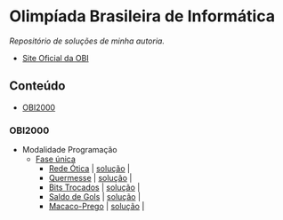 # Olimpíada Brasileira de Informática 
_Repositório de soluções de minha autoria._
* [Site Oficial da OBI](https://olimpiada.ic.unicamp.br/)
## Conteúdo
- [OBI2000](#obi2000)
### OBI2000
- Modalidade Programação
  - [Fase única](/obi2000/ProvaOBI2000_f1p2.pdf)
    - [Rede Ótica](https://neps.academy/br/exercise/302) | [solução](/obi2000/solutions/redeotica.cpp) |
    - [Quermesse](https://neps.academy/br/exercise/648) | [solução](/obi2000/solutions/quermesse.cpp) |
    - [Bits Trocados](https://neps.academy/br/exercise/649) | [solução](/obi2000/solutions/bitstrocados.cpp) |
    - [Saldo de Gols](https://neps.academy/br/exercise/650) | [solução](/obi2000/solutions/saldodegols.cpp) |
    - [Macaco-Prego](https://neps.academy/br/exercise/651) | [solução](/obi2000/solutions/macacoprego.cpp) |